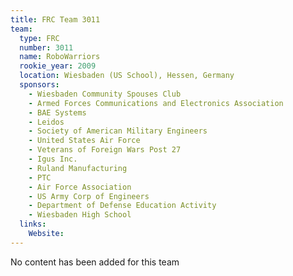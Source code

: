 ```yaml
---
title: FRC Team 3011
team:
  type: FRC
  number: 3011
  name: RoboWarriors
  rookie_year: 2009
  location: Wiesbaden (US School), Hessen, Germany
  sponsors:
    - Wiesbaden Community Spouses Club
    - Armed Forces Communications and Electronics Association
    - BAE Systems
    - Leidos
    - Society of American Military Engineers
    - United States Air Force
    - Veterans of Foreign Wars Post 27
    - Igus Inc.
    - Ruland Manufacturing
    - PTC
    - Air Force Association
    - US Army Corp of Engineers
    - Department of Defense Education Activity
    - Wiesbaden High School
  links:
    Website: 
---
```

No content has been added for this team